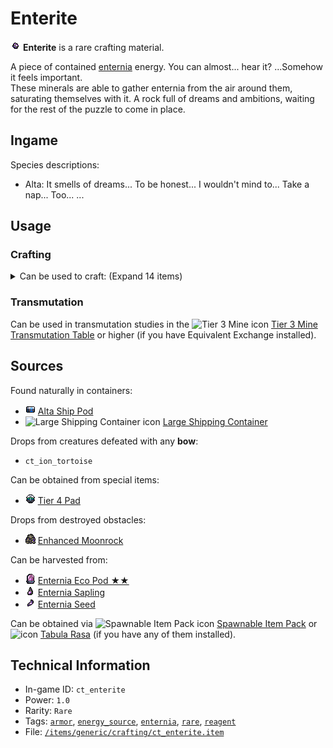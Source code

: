 # Enterite

<img src="https://raw.githubusercontent.com/Ceterai/Enternia/main/items/generic/crafting/ct_enterite.png" alt="Enterite icon" loading="lazy" height="16px" width="auto" /> **Enterite** is a rare crafting material.

A piece of contained [enternia](https://ceterai.github.io/MyEnternia/Wiki/Tags/Enternia) energy. You can almost... hear it? ...Somehow it feels important.  
These minerals are able to gather enternia from the air around them, saturating themselves with it. A rock full of dreams and ambitions, waiting for the rest of the puzzle to come in place.

## Ingame

Species descriptions:

- Alta: It smells of dreams... To be honest... I wouldn't mind to... Take a nap... Too... ...

## Usage

### Crafting

<details markdown="1"><summary>Can be used to craft: (Expand 14 items)</summary>

- <img src="https://raw.githubusercontent.com/Ceterai/Enternia/main/objects/alta/special/tools/pods/ship/icon.png" alt="Alta Ship Eco Pod icon" loading="lazy" height="16px" width="auto" /> [Alta Ship Eco Pod](https://ceterai.github.io/MyEnternia/Wiki/AltaShipEcoPod)
- <img src="https://raw.githubusercontent.com/Ceterai/Enternia/main/items/throwables/ct_astera_tear.png" alt="Astera's Tear icon" loading="lazy" height="16px" width="auto" /> [Astera's Tear](https://ceterai.github.io/MyEnternia/Wiki/Astera'sTear)
- `blackdye`
- `ct_starmatter`
- <img src="https://raw.githubusercontent.com/Ceterai/Enternia/main/objects/alta/eds/status_pods/defense_pod/icon.png" alt="EDS Defense Pod icon" loading="lazy" height="16px" width="auto" /> [EDS Defense Pod](https://ceterai.github.io/MyEnternia/Wiki/EDSDefensePod)
- <img src="https://raw.githubusercontent.com/Ceterai/Enternia/main/objects/alta/eds/lifechamber/icon.png" alt="EDS Lifechamber icon" loading="lazy" height="16px" width="auto" /> [EDS Lifechamber](https://ceterai.github.io/MyEnternia/Wiki/EDSLifechamber)
- <img src="https://raw.githubusercontent.com/Ceterai/Enternia/main/objects/biome/enterash/rocks/ct_enhancedmoonrock/icon.png" alt="Enhanced Moonrock icon" loading="lazy" height="16px" width="auto" /> [Enhanced Moonrock](https://ceterai.github.io/MyEnternia/Wiki/EnhancedMoonrock)
- <img src="https://raw.githubusercontent.com/Ceterai/Enternia/main/items/generic/crafting/alta/entersphere.png" alt="Enter-Sphere icon" loading="lazy" height="16px" width="auto" /> [Enter-Sphere](https://ceterai.github.io/MyEnternia/Wiki/Enter-Sphere)
- <img src="https://raw.githubusercontent.com/Ceterai/Enternia/main/objects/biome/enterash/rocks/ct_enterite_sample/icon.png" alt="Enterite Sample icon" loading="lazy" height="16px" width="auto" /> [Enterite Sample](https://ceterai.github.io/MyEnternia/Wiki/EnteriteSample)
- <img src="https://raw.githubusercontent.com/Ceterai/Enternia/main/objects/alta/special/samples/enternia/icon.png" alt="Enternia Sample ★★ icon" loading="lazy" height="16px" width="auto" /> [Enternia Sample ★★](https://ceterai.github.io/MyEnternia/Wiki/EnterniaSample)
- <img src="https://raw.githubusercontent.com/Ceterai/Enternia/main/items/throwables/ct_ionic_nade.png" alt="Ion Nade icon" loading="lazy" height="16px" width="auto" /> [Ion Nade](https://ceterai.github.io/MyEnternia/Wiki/IonNade)
- <img src="https://raw.githubusercontent.com/Ceterai/Enternia/main/items/active/alta/tools/cut/ionic_cutter/icon.png" alt="Ionic Cutter icon" loading="lazy" height="16px" width="auto" /> [Ionic Cutter](https://ceterai.github.io/MyEnternia/Wiki/IonicCutter)
- <img src="https://raw.githubusercontent.com/Ceterai/Enternia/main/items/active/weapons/ranged/alta/heavy/ct_meteoblaster.png" alt="Meteoblaster WIP icon" loading="lazy" height="16px" width="auto" /> [Meteoblaster WIP](https://ceterai.github.io/MyEnternia/Wiki/MeteoblasterWIP)
- <img src="https://raw.githubusercontent.com/Ceterai/Enternia/main/items/active/alta/loot/tier4.png" alt="Tier 4 Pad icon" loading="lazy" height="16px" width="auto" /> [Tier 4 Pad](https://ceterai.github.io/MyEnternia/Wiki/Tier4Pad)

</details>

### Transmutation

Can be used in transmutation studies in the <img src="https://steamuserimages-a.akamaihd.net/ugc/778476510222216799/FF132D0FC25994AD27D326FD547710F2464F8116/" alt="Tier 3 Mine icon" width="14.5" height="8.125"/> [Tier 3 Mine Transmutation Table](https://steamcommunity.com/sharedfiles/filedetails/?id=1790667104) or higher (if you have Equivalent Exchange installed).

## Sources

Found naturally in containers:

- <img src="https://raw.githubusercontent.com/Ceterai/Enternia/main/objects/alta/ship/pod/icon.png" alt="Alta Ship Pod icon" loading="lazy" height="16px" width="auto" /> [Alta Ship Pod](https://ceterai.github.io/MyEnternia/Wiki/AltaShipPod)
- <img src="https://starbounder.org/mediawiki/images/e/e4/Large_Shipping_Container.png" alt="Large Shipping Container icon" loading="lazy" height="12px" width="30px" /> [Large Shipping Container](https://starbounder.org/Large_Shipping_Container)

Drops from creatures defeated with any **bow**:

- `ct_ion_tortoise`

Can be obtained from special items:

- <img src="https://raw.githubusercontent.com/Ceterai/Enternia/main/items/active/alta/loot/tier4.png" alt="Tier 4 Pad icon" loading="lazy" height="16px" width="auto" /> [Tier 4 Pad](https://ceterai.github.io/MyEnternia/Wiki/Tier4Pad)

Drops from destroyed obstacles:

- <img src="https://raw.githubusercontent.com/Ceterai/Enternia/main/objects/biome/enterash/rocks/ct_enhancedmoonrock/icon.png" alt="Enhanced Moonrock icon" loading="lazy" height="16px" width="auto" /> [Enhanced Moonrock](https://ceterai.github.io/MyEnternia/Wiki/EnhancedMoonrock)

Can be harvested from:

- <img src="https://raw.githubusercontent.com/Ceterai/Enternia/main/objects/farmables/alta/ground/enternia/pod/icon.png" alt="Enternia Eco Pod ★★ icon" loading="lazy" height="16px" width="auto" /> [Enternia Eco Pod ★★](https://ceterai.github.io/MyEnternia/Wiki/EnterniaEcoPod)
- <img src="https://raw.githubusercontent.com/Ceterai/Enternia/main/objects/farmables/alta/ground/enternia/sapling/icon.png" alt="Enternia Sapling icon" loading="lazy" height="16px" width="auto" /> [Enternia Sapling](https://ceterai.github.io/MyEnternia/Wiki/EnterniaSapling)
- <img src="https://raw.githubusercontent.com/Ceterai/Enternia/main/objects/farmables/alta/ground/enternia/icon.png" alt="Enternia Seed icon" loading="lazy" height="16px" width="auto" /> [Enternia Seed](https://ceterai.github.io/MyEnternia/Wiki/EnterniaSeed)

Can be obtained via <img src="https://raw.githubusercontent.com/Silverfeelin/Starbound-SpawnableItemPack/master/interface/sip/iconSmall.png" alt="Spawnable Item Pack icon" width="18" height="14"/> [Spawnable Item Pack](https://steamcommunity.com/sharedfiles/filedetails/?id=733665104) or <img src="https://steamuserimages-a.akamaihd.net/ugc/263843960696222713/3EC9A7C005541F7D577EBCB8C5736B4EFC9973D6/" alt="icon" width="8" height="12"/> [Tabula Rasa](https://community.playstarbound.com/resources/the-tabula-rasa.3222/) (if you have any of them installed).

## Technical Information

- In-game ID: `ct_enterite`
- Power: `1.0`
- Rarity: `Rare`
- Tags: [`armor`](https://ceterai.github.io/MyEnternia/Wiki/Tags/Armor), [`energy_source`](https://ceterai.github.io/MyEnternia/Wiki/Tags/EnergySource), [`enternia`](https://ceterai.github.io/MyEnternia/Wiki/Tags/Enternia), [`rare`](https://ceterai.github.io/MyEnternia/Wiki/Tags/Rare), [`reagent`](https://ceterai.github.io/MyEnternia/Wiki/Tags/Reagent)
- File: [`/items/generic/crafting/ct_enterite.item`](https://github.com/Ceterai/Enternia/blob/main/items/generic/crafting/ct_enterite.item)
